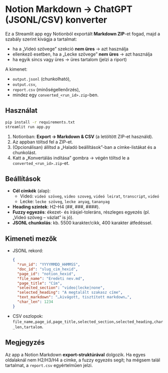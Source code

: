 
# Notion Markdown → ChatGPT (JSONL/CSV) konverter

Ez a Streamlit app egy Notionból exportált **Markdown ZIP**-et fogad, majd a szabály szerint
kivágja a tartalmat:

- ha a „Videó szövege” szekció **nem üres** → azt használja
- ellenkező esetben, ha a „Lecke szövege” **nem üres** → azt használja
- ha egyik sincs vagy üres → üres tartalom (jelzi a riport)

A kimenet:
- `output.jsonl` (chunkolható),
- `output.csv`,
- `report.csv` (minőségellenőrzés),
- mindez egy `converted_<run_id>.zip`-ben.

## Használat

```bash
pip install -r requirements.txt
streamlit run app.py
```

1. Notionban: **Export → Markdown & CSV** (a letöltött ZIP-et használd).
2. Az appban töltsd fel a ZIP-et.
3. (Opcionálisan) állítsd a „Haladó beállítások”-ban a címke-listákat és a chunkolást.
4. Katt a „Konvertálás indítása” gombra → végén töltsd le a `converted_<run_id>.zip`-et.

## Beállítások

- **Cél címkék** (alap):
  - Videó: `videó szöveg`, `video szoveg`, `videó leirat`, `transcript`, `videó`
  - Lecke: `lecke szöveg`, `lecke anyag`, `tananyag`
- **Heading szintek**: H2–H4 (##, ###, ####).
- **Fuzzy egyezés**: ékezet- és írásjel-toleráns, részleges egyezés (pl. „Videó szöveg – vázlat” is jó).
- **JSONL chunkolás**: kb. 5500 karakter/cikk, 400 karakter átfedéssel.

## Kimeneti mezők

- JSONL rekord:
  ```json
  {
    "run_id": "YYYYMMDD_HHMMSS",
    "doc_id": "slug_cim_hexid",
    "page_id": "notion_hexid",
    "file_name": "Eredeti nev.md",
    "page_title": "Cím",
    "selected_section": "video|lecke|none",
    "selected_heading": "A megtalált szakasz címe",
    "text_markdown": "…kivágott, tisztított markdown…",
    "char_len": 1234
  }
  ```
- CSV oszlopok: `file_name,page_id,page_title,selected_section,selected_heading,char_len,tartalom`.

## Megjegyzés
Az app a Notion Markdown **export-struktúrával** dolgozik. Ha egyes oldalaknál nem H2/H3/H4
a címke, a fuzzy egyezés segít; ha mégsem talál tartalmat, a `report.csv` egyértelműen jelzi.
